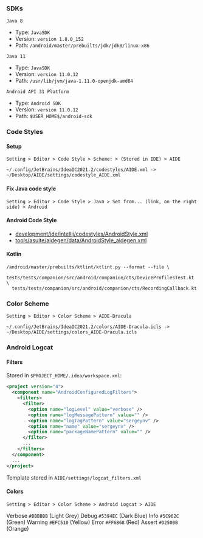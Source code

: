### SDKs

`Java 8`
- Type: `JavaSDK`
- Version: `version 1.8.0_152`
- Path: `/android/master/prebuilts/jdk/jdk8/linux-x86`

`Java 11`
- Type: `JavaSDK`
- Version: `version 11.0.12`
- Path: `/usr/lib/jvm/java-1.11.0-openjdk-amd64`

`Android API 31 Platform`
- Type: `Android SDK`
- Version: `version 11.0.12`
- Path: `$USER_HOME$/android-sdk`



### Code Styles

#### Setup
`Setting > Editor > Code Style > Scheme: > (Stored in IDE) > AIDE`

```
~/.config/JetBrains/IdeaIC2021.2/codestyles/AIDE.xml -> ~/Desktop/AIDE/settings/codestyle_AIDE.xml
```

#### Fix Java code style
`Setting > Editor > Code Style > Java > Set from... (link, on the right side) > Android`

#### Android Code Style
- [development/ide/intellij/codestyles/AndroidStyle.xml](https://source.corp.google.com/android/development/ide/intellij/codestyles/AndroidStyle.xml)
- [tools/asuite/aidegen/data/AndroidStyle_aidegen.xml](https://source.corp.google.com/android/tools/asuite/aidegen/data/AndroidStyle_aidegen.xml)

#### Kotlin
```
/android/master/prebuilts/ktlint/ktlint.py --format --file \
  tests/tests/companion/src/android/companion/cts/DeviceProfilesTest.kt \ 
  tests/tests/companion/src/android/companion/cts/RecordingCallback.kt
```


### Color Scheme
`Setting > Editor > Color Scheme > AIDE-Dracula`

```
~/.config/JetBrains/IdeaIC2021.2/colors/AIDE-Dracula.icls -> ~/Desktop/AIDE/settings/colors_AIDE-Dracula.icls
```


### Android Logcat

#### Filters
Stored in `$PROJECT_HOME/.idea/workspace.xml`:
```xml
<project version="4">
  <component name="AndroidConfiguredLogFilters">
    <filters>
      <filter>
        <option name="logLevel" value="verbose" />
        <option name="logMessagePattern" value="" />
        <option name="logTagPattern" value="sergeynv" />
        <option name="name" value="sergeynv" />
        <option name="packageNamePattern" value="" />
      </filter>
      ...
    </filters>
  </component>
  ...
</project>  
```

Template stored in `AIDE/settings/logcat_filters.xml`

#### Colors
`Setting > Editor > Color Scheme > Android Logcat > AIDE`

Verbose		`#BBBBBB` (Light Grey)
Debug		`#5394EC` (Dark Blue)
Info 		`#5C962C` (Green)
Warning		`#EFC510` (Yellow)
Error		`#FF6B68` (Red)
Assert		`#D2500B` (Orange)
